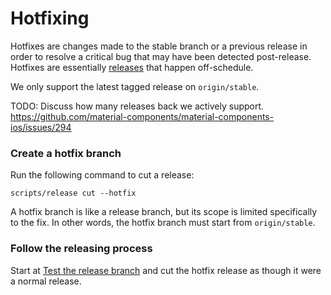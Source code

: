 # Hotfixing

Hotfixes are changes made to the stable branch or a previous release in order to resolve a critical
bug that may have been detected post-release. Hotfixes are essentially [releases](releasing.md) that
happen off-schedule.

We only support the latest tagged release on `origin/stable`.

TODO: Discuss how many releases back we actively support.
https://github.com/material-components/material-components-ios/issues/294

### Create a hotfix branch

Run the following command to cut a release:

    scripts/release cut --hotfix

A hotfix branch is like a release branch, but its scope is limited specifically to the fix. In other
words, the hotfix branch must start from `origin/stable`.

### Follow the releasing process

Start at [Test the release branch](releasing.md#test-the-release-branch) and cut the hotfix release
as though it were a normal release.
